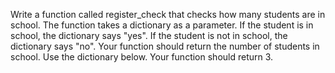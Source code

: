 Write a function called register_check that checks how many students are in school. The function takes a dictionary as a parameter. If the student is in school, the dictionary says "yes". If the student is not in school, the dictionary says "no". Your function should return the number of students in school. Use the dictionary below. Your function should return 3.
